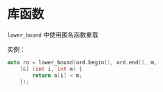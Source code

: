 # 库函数

`lower_bound` 中使用匿名函数重载

实例：

```c++
auto ro = lower_bound(ord.begin(), ord.end(), m, 
    [&] (int i, int m) {
        return a[i] < m;
    });
```

